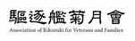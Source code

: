 <svg><path d="M187.74 29.63c.18.14 1.19.14 3.01.07 1.78-.07 3.18-.14 4.03-.14.8 0 1.36-.07 1.5-.21.14-.14.21-.7.21-1.54-.77-.07-2.31-.11-4.51-.11-2.35 0-3.85.08-4.63.15.08 1.05.25 1.68.39 1.78zm8.71-3.5a6.34 6.34 0 00-.2-1.5c-.07-.11-1.55-.15-4.31-.15-2.8 0-4.31.15-4.51.32-.15.1-.18.56-.18 1.26a37 37 0 004.97.2l4.23-.13zm-10.5 5.7c-.38-.35-.62-.98-.66-1.88 0-.53-.04-1.23-.07-1.97-.04-.76-.07-1.43-.07-1.95 0-.53-.03-.95-.03-1.23-.07-.7.03-1.22.35-1.57.35-.32.83-.5 1.43-.5l4.17-.13c1.81-.07 3.46-.07 4.86-.04.98.07 1.72.24 2.2.52.46.29.67.74.67 1.34-.07 1.8-.1 3.67-.1 5.42 0 .94-.35 1.54-.88 1.82-.59.28-1.22.35-1.85.2-.46-.1-1.72-.13-3.68-.13-2.03 0-3.61.14-4.62.39-.77.17-1.37.06-1.72-.3zm-8.12-16.27c-.48-.03-.94-.35-1.22-.98-.24-.6-.24-1.01-.03-1.3.2-.24.84-.45 1.71-.6a18.7 18.7 0 003.64-.97c1.65-.6 3.4-1.4 5.25-2.34 1.82-1.02 2.97-1.75 3.4-2.21.35-.5.73-.74 1.08-.74.39 0 .67.08.81.32l.03.14c.42.39 1.4.98 2.8 1.72a36.3 36.3 0 006.33 2.45c2.49.73 4.31 1.08 5.54 1.08 1.29 0 1.68.2 1.26.74a8.57 8.57 0 01-2.49 1.75c-1.16.59-2.27.59-3.22-.04a103.04 103.04 0 00-7.28-4.1c-1.4-.7-2.38-1.11-2.94-1.25a3.48 3.48 0 00-1.22-.21l-3.36 2.16H189c1.96-.03 3.82-.06 5.6-.06 1.02-.04 1.72.06 1.96.28.24.24.32.55.24.87-.1.28-.55.46-1.25.46-1.58 0-3.02 0-4.17.03-1.15 0-2.17.14-3.01.28-.87.18-1.5.07-1.72-.35a.97.97 0 01-.07-.66 33.26 33.26 0 01-6.75 3.18c-.8.24-1.5.35-2 .35zm19.95 1.96c.04.35-.1.6-.41.63-.35.1-.81.17-1.37.17h-1.43c-.46-.03-.7-.17-.7-.31 0-.18.1-.35.41-.5.81-.23 1.44-.48 1.93-.62s.87-.17 1.16-.07c.24.1.41.35.41.7zm-11.44-.04c0-.35.21-.6.49-.6.35-.03.8 0 1.3.08.52.07 1.01.17 1.36.24.39.15.63.32.63.5 0 .17-.17.3-.52.38l-1.9.24c-.48.08-.87 0-1.08-.14-.21-.1-.28-.35-.28-.7zm4.73-1.78c-2.42 0-4.27.14-5.47.28a.77.77 0 00-.55.32 1.2 1.2 0 00-.11.48c.11.85.35 1.75.7 2.77.07.1.21.28.35.35.14.07.39.1.66.07 1.51-.1 3.02-.21 4.42-.24 0-.11.03-.21.06-.28.04-.22.07-.85.07-1.8 0-.97-.07-1.57-.1-1.77 0-.08-.03-.15-.03-.18zm2.38 3.99c1.22 0 2.41.04 3.53.1.49 0 .87-.03 1.02-.1.13-.07.28-.14.35-.28.31-1.05.66-2 .87-2.87.07-.24 0-.46-.21-.6-.21-.14-.7-.21-1.4-.21a56 56 0 00-4.16.04c-.04.3-.07.98-.07 2.03 0 1.02.07 1.68.07 1.89zm7.17-5.25c.6.35.98.7 1.19.94.21.32.11.85-.24 1.44-.22.35-.42.9-.7 1.54-.29.67-.53 1.29-.7 1.89-.29.8-.67 1.33-1.16 1.58-.53.24-1.12.27-1.82.1-1.51-.42-3.5-.6-5.99-.6-2.45.04-4.23.32-5.21.74-.49.28-.91.25-1.26-.04-.35-.28-.66-.9-.95-1.78a26.24 26.24 0 00-1.25-3.88c-.28-.64-.28-1.16-.04-1.54.28-.43.94-.67 1.96-.7 1.02-.04 2.52-.15 4.45-.21 1.92-.07 4.55-.07 7.87 0 1.96 0 3.26.2 3.85.52zm-47.11-3.71c-.24.35-.38 1.47-.38 3.15.84.14 2.62.2 5.25.2 2.37-.03 3.95-.1 4.69-.16-.04-1.7-.25-2.8-.6-3.22-.14-.15-.52-.28-1.05-.4-.56-.1-1.99-.13-4.24-.06-2.23.04-3.46.2-3.67.49zm-1.43 9.3c1.05.12 2.9.19 5.56.19 2.66-.04 4.41-.15 5.25-.22 0-.87.04-1.78.11-2.52 0-.55.03-1.05.03-1.5a61.38 61.38 0 00-9.9 0c-.25 1.26-.6 2.62-1.05 4.06zm5.32 1.94c-3.02.03-4.97.13-5.75.24h-.27a27.12 27.12 0 01-2.1 4.3c-.95 1.5-2 2.87-3.05 3.96-.53.49-1.05.8-1.54.88-.46.1-.87 0-1.22-.32-.35-.35-.53-.7-.53-1.01 0-.3.31-.7.84-1.16a27.88 27.88 0 005.57-7.07c1.15-2.31 1.82-4.37 1.82-6.1 0-1.71-.07-3.35-.25-4.8-.14-.93-.1-1.63.14-2.01.28-.43.59-.6.91-.6l1.23.07c.63 0 2.48.03 5.49.03h5.32c.67 0 1.16.22 1.47.57.35.35.56.66.63 1 .04.33-.07.7-.31 1.06-.25.35-.42.8-.5 1.29-.07.7-.17 2.98-.17 6.8 0 3.78.21 6.47.63 8.05.42 1.57.39 2.83-.03 3.74-.28.46-.67.77-.98.8-.39.04-.74-.06-1.02-.31s-.45-.6-.49-.95a104.9 104.9 0 01-.39-8.3c-.83-.13-2.65-.16-5.45-.16zm-28.25-13.2a1.3 1.3 0 00-.18.25l1.68.03c2.95.07 4.8.18 5.47.18.83.03 1.29.17 1.36.45.07.28-.18.77-.77 1.44a4.56 4.56 0 01-1.78 1.4c-.56.2-1.33.17-2.25-.14a22.9 22.9 0 00-4.55-1.2l-.24.8c-.24.75-.56 1.24-.87 1.45-.32.2-.6.14-.74-.21a2.5 2.5 0 01-.1-1.51c0-.28.07-.56.07-.77-1.09-.11-2.42-.17-3.85-.24-1.44.03-3.08.17-4.83.38 0 .32.03.67.06 1.02 0 .48-.13.9-.35 1.18-.24.25-.52.25-.76.04a2.12 2.12 0 01-.67-1.12c-.07-.32-.17-.63-.21-.87-1.82.27-3.36.7-4.66 1.15-1.36.49-2.23.63-2.65.42-.39-.21-.6-.6-.6-1.05 0-.5.28-1.05.91-1.61a3.56 3.56 0 012.24-.98c1.26-.07 2.66-.18 4.17-.21-.07-.32-.22-.63-.32-.91-.18-.4-.03-.81.45-1.2.42-.37.99-.41 1.58-.06.63.35.87.77.77 1.19-.03.2-.03.56-.03.95.9 0 1.95-.04 3-.04h5.95c.04-.31.08-.6.08-.73 0-.63.27-1.1.84-1.27.59-.2 1.11-.06 1.53.39.46.49.53.95.25 1.4zm-4.37 16.9c.55.15 1.08.25 1.57.25.8 0 1.37.3 1.5.8.15.5.08 1.02-.27 1.5-.35.46-.85.6-1.48.46a5.3 5.3 0 01-1.82-1.01 8.72 8.72 0 01-1.53-1.44c-.32-.48-.42-.8-.28-.94.13-.17.45-.17.8-.04.49.18.98.32 1.51.43zm5.04-3.14c-.07.42-.46.84-1.09 1.25-.6.39-1.43.5-2.31.35a38.61 38.61 0 00-4.9-.28c0 1.23-.07 2.63-.07 4.17.03 1.3-.03 2.3-.17 3.08-.15.73-.43 1.19-.78 1.3-.35.1-.7-.04-.94-.4-.24-.34-.42-1.35-.46-3v-3.32c-.62.77-1.36 1.57-2.23 2.34a14.18 14.18 0 01-3.12 2.03c-1.33.49-2.27.6-2.83.32-.57-.3-.77-.67-.64-1.16.15-.5.7-.94 1.75-1.33a19.04 19.04 0 004.27-1.96 11.52 11.52 0 002.42-2.03c-2.52.07-4.41.28-5.64.7-1.43.39-2.3.39-2.62-.04-.35-.42-.35-.9 0-1.47.32-.55.91-.94 1.82-1.15a8.97 8.97 0 012.59-.14c.35.04 1.71.1 3.96.1h.35c0-.73.03-1.32.03-1.74-.07-1.16 0-2 .21-2.5.18-.48.46-.8.81-.87.35-.1.7.04.94.46.28.39.46 1.12.46 2.17-.04.66-.08 1.54-.08 2.49 1.9 0 4.17.07 6.83.07 1.05 0 1.47.2 1.44.56zm-3.92-4.48c.42.07.7.3.73.7.04.42-.03.77-.21.94a2.8 2.8 0 01-1.26.74c-.63.2-1.33.49-2.1.7a.9.9 0 01-.53.03c-.06-.07-.06-.18 0-.31.11-.15.25-.35.32-.5.6-.77 1.23-1.43 1.93-2.03.27-.24.66-.34 1.12-.27zM117.7 20c.39.5.46.85.32 1.05-.17.15-.56.15-1.09 0-.52-.13-1.11-.35-1.71-.48-.63-.14-1.05-.4-1.19-.7a.87.87 0 01.04-.88c.17-.28.48-.52.91-.67.35-.14.73-.17 1.01-.03.31.14.56.35.63.56.25.35.63.73 1.08 1.15zm1.05-7.42c.28-.38.63-.52.88-.38.28.1.45.45.45 1.02 0 .2-.1.45-.24.63.91.07 2.31.17 4.13.17 2.48 0 5.15.1 7.91.3 1.22 0 2.1.33 2.49.89.41.59.45 1.4.1 2.34-.17.57-.32 1.2-.39 1.9-.1.66-.1 2.06-.03 4.09 0 1.5-.17 2.87-.52 3.96a8.44 8.44 0 01-1.51 2.87 7.19 7.19 0 01-3.08 1.96c-1.57.59-2.8.62-3.61.03-.83-.6-1.36-1.16-1.43-1.64-.1-.5.1-.77.73-.81a8.1 8.1 0 003.05-.14 5.4 5.4 0 002.49-1.4 5.02 5.02 0 001.33-2.38c.24-.94.38-2.21.38-3.78-.1-1.16-.21-2.24-.28-3.18a4.45 4.45 0 00-.49-2.07 2.66 2.66 0 00-1.89-.98 56.76 56.76 0 00-5.6-.14c-1.22.07-2.55.24-3.92.46-.77.13-1.43-.04-1.89-.57-.46.32-.98.67-1.47.95-.98.49-1.92.87-2.73 1.05-1.26.2-2.13.17-2.63-.18-.45-.31-.59-.73-.41-1.12.21-.41.8-.76 1.78-.98 1.26-.17 2.52-.52 3.75-1.08a6.84 6.84 0 002.65-1.8zm-42.13 5.7c.31 0 .7.04 1.15.04h2.91c0-.62.03-1.3.07-1.85.07-1.92 0-2.97-.22-3.04-.28-.15-.9-.18-1.92-.18-1.05 0-1.64.07-1.82.14-.17.1-.24 1.4-.17 3.85v1.05zm6.23 13.38c-.53.28-1.02.2-1.4-.18-.39-.31-.63-1.11-.7-2.2-.07-1.08-.11-3.05-.11-5.78v-3.57a29.8 29.8 0 00-4.06.1c0 1.3-.1 2.5-.18 3.62-.2 1.78-.52 3.25-.87 4.3a20.81 20.81 0 01-1.26 2.7c-.74.87-1.37 1.33-1.92 1.33-.57 0-.92-.28-.98-.74-.11-.5.13-1.22.8-2.1a20.12 20.12 0 001.43-3.08c.35-.94.63-2.31.78-4.06 0-.5.03-1.02.03-1.61-.07 0-.18.07-.24.1-1.12.32-1.82.32-2.07-.03-.25-.31-.25-.73 0-1.12.25-.42.73-.77 1.4-.91.32-.07.67-.18.95-.18 0-1.36-.04-3.04-.07-4.86-.04-.56 0-1.05.07-1.33.1-.35.31-.63.55-.84.28-.21.85-.25 1.68-.17.04 0 .15.03.25.03a7.69 7.69 0 00.91-1.93c.11-.42.14-.83.07-1.12-.03-.6.35-.94 1.12-1.01.77-.04 1.33.2 1.65.7.27.46.24.98-.18 1.43-.35.32-.8.78-1.26 1.27l-.81.73.46.03c1.05.04 1.86.04 2.38 0 .77-.06 1.43.1 1.86.53.38.42.49 1.12.2 2.03-.28.9-.52 2.49-.59 4.58h.46c.77 0 1.15.18 1.12.5-.07.28-.39.63-.88.94-.24.14-.49.24-.74.28v.3c0 3.2.22 6.28.67 9.22.18 1.16 0 1.86-.52 2.1zm-4.73-10.71c.28-.25.56-.32.81-.17.27.14.45.3.52.52.1.28.07.77-.07 1.37-.14.63-.35 1.33-.49 2.03-.04.13-.14.28-.17.3-.07.05-.18 0-.25-.13-.04-.14-.1-.28-.17-.42-.22-.87-.39-1.82-.46-2.66a.86.86 0 01.28-.84zm.14-6.86c.28-.24.52-.31.81-.17.28.13.45.35.52.56.07.24.04.66-.11 1.12-.13.52-.31 1.08-.45 1.7a.56.56 0 01-.21.33c-.07.03-.14 0-.21-.15a1.83 1.83 0 00-.18-.41c-.2-.7-.38-1.44-.45-2.1a.95.95 0 01.28-.88zm14.84 1.23a.83.83 0 01.25-.81c.52-.38.98-.77 1.33-1.12a9 9 0 00.77-.94c.13-.18.31-.46.38-.7.07-.28.14-.53.14-.74a9.3 9.3 0 00-.24-1.12c-.08-.24-.08-.52.03-.7.14-.21.42-.31.81-.28.41 0 .76.28 1.05.67.24.42.31.84.17 1.25-.07.14-.11.39-.14.64.25.06.56.17.91.24.94.07 1.79.1 2.45.1.7 0 1.16-.06 1.44-.1.63-.18.87 0 .77.49a4.3 4.3 0 01-.84 1.54 1.3 1.3 0 01-1.51.46c-.32-.32-.7-.6-1.05-.81a3.7 3.7 0 00-1.68.04 1.7 1.7 0 01-1.05-.11c0 .03-.07.1-.07.14-.21.35-.49.74-.74 1.09-.28.35-.63.66-1.01.98-.42.38-.84.52-1.33.45-.46-.1-.74-.35-.84-.66zm-2.55 7.56c-1.09.1-1.68.3-1.79.52 0 .07-.07.49-.07 1.23v2.3c0 .39-.04.77-.11 1.09.22 0 .5-.07.77-.07.39-.07.81-.1 1.2-.1 0-.07.03-.15.03-.18.07-.35.07-1.15.07-2.45 0-1.15-.03-1.92-.1-2.34zm1.57 4.86h1.89c.07-.28.14-1.12.14-2.5 0-1.31 0-2.2-.03-2.54-.39 0-.81.03-1.23.03h-.77c-.07.42-.07 1.3-.07 2.63 0 1.22.03 2.03.07 2.38zm3.43.04l1.96.1v-.6c.04-.94.04-1.85.04-2.62 0-.81-.07-1.26-.11-1.3-.28-.28-.91-.52-1.79-.6-.07.57-.1 1.44-.1 2.67v2.35zm3.64-5.95c.39.35.56.87.53 1.6a7.2 7.2 0 00-.11 1.37c0 .56-.07 1.47-.18 2.63 0 .2-.06.45-.06.66l3.56.42c.57.07.64.42.32.98a8.58 8.58 0 01-1.22 1.5c-.46.39-1.09.43-1.79.14-.91-.41-1.71-.73-2.49-.9-.73-.21-1.78-.35-3.15-.43a53.73 53.73 0 00-4.02.04c-1.3.1-2.24.28-2.87.42-.56.17-1.12.39-1.54.59-.84.43-1.54.39-1.96-.13-.42-.53-.35-1.2.28-1.97.31-.38.81-.6 1.29-.55.15 0 .42-.04.85-.04 0-.21 0-.5-.04-.77v-4.55c0-.7.14-1.22.42-1.47.28-.24 1.05-.35 2.21-.35 3.04-.07 5.81 0 8.22.14.77.07 1.4.32 1.75.67zm-1.79-6.45c.22-.13.46-.1.74.18.63.56 1.47 1.26 2.52 2.03.63.49.77.94.49 1.33-.28.35-.73.6-1.37.63-.59.03-1.15-.32-1.71-1.02-.21-.38-.49-1.15-.8-2.23-.14-.42-.07-.77.13-.92zm-10.63-.17c.24-.03.59-.03.98 0 .2 0 .59-.03 1.05-.03.42 0 .9-.08 1.4-.08.31 0 .55-.07.63-.13.17-.18.27-.57.27-1.1 0-.06 0-.13-.07-.17-.06-.07-.28-.13-.48-.17-.57 0-1.12.07-1.55.07-.45.03-1.05.14-1.57.25-.28.03-.53.07-.66.07v1.29zm.24-3.88c-.07.24-.18.66-.18 1.15.25-.07.6-.07.92-.07h1.18c0-.07.04-.11.04-.18v-.87c0-.28-.04-.53-.04-.63-.7 0-1.36.04-1.85.1 0 .1-.03.29-.07.5zm.63 6.89c.31-.07.77-.1 1.33-.14 0-.07 0-.38-.04-.84v-.81c0-.03 0-.06-.03 0-.35 0-.87.1-1.47.22h-.73c0 .94.07 1.5.13 1.64.04.07.35.03.81-.07zm5.95-8.9c.24.22.31.53.21.88s-.52.53-1.3.53h-2.02c0 .1 0 .39.03.74v.87c.91 0 1.54.1 1.86.3.35.23.59.47.66.68.07.2.04.46-.1.7a3.5 3.5 0 00-.25.56 3.5 3.5 0 01-.7 1.54c-.25.28-.66.35-1.15.28-.11-.03-.25-.07-.32 0-.03.14-.03.45-.03.95v.59c.7 0 1.25-.04 1.6-.04.46 0 .92-.03 1.27-.1l.83-.17c.18-.04.32 0 .35.07.04.1-.17.48-.59 1.12-.46.63-.87 1.05-1.22 1.18-.11.07-.29.04-.46-.03a3.82 3.82 0 00-1.05-.17c-.53-.04-1.08-.04-1.64 0-.57.03-1.02.13-1.37.24-.35.1-.63.24-.77.39-.63.35-1.15.52-1.4.52-.28 0-.6-.21-.91-.63a2.2 2.2 0 01-.45-1.12c0-.32.1-.6.24-.8.28-.53.42-1.33.35-2.25.07-1.64 0-2.97-.21-3.88a6.7 6.7 0 01-.21-1.72c-.21-.42-.14-.83.21-1.18.35-.32 1.12-.46 2.28-.42 1.43 0 2.87.07 4.2.07 1.08-.04 1.82.06 2.06.3zm-30.91-1.3c-.06.43-.45.86-1.08 1.28-.6.38-1.43.48-2.31.35-.84-.07-1.79-.15-2.87-.15-.07.18-.21.35-.32.5-.42.48-.94 1.15-1.64 1.92l-.7.7c.77.14 1.68.56 2.69 1.12 1.2.7 2.1 1.44 2.67 2.17l.13.2c.04-.06.15-.16.25-.27l2.1-3.11c.42-.46.95-.5 1.5-.04.57.49.85 1.05.81 1.5-.07.49-.46.88-1.08 1.13-.28.06-.91.38-1.75.87-.25.07-.5.2-.63.3.13.09.35.19.52.33l.84.46c.35.1.84.3 1.37.59.59.28 1.12.49 1.6.66.46.15.99.32 1.62.39.63.14.73.49.35.95-.39.48-1.09.94-2.14 1.26-.98.35-1.89.14-2.59-.56l-1.22-1.4c-.25-.25-.5-.5-.7-.64a7.6 7.6 0 01-.42 2.74 13.76 13.76 0 01-2.14 3.53c-.94 1.3-1.79 1.93-2.38 1.93a1.7 1.7 0 01-1.43-.74c-.35-.42-.15-.94.62-1.51.39-.28.95-.76 1.62-1.5.66-.66 1.18-1.4 1.57-2.06.35-.7.59-1.34.59-1.86 0-.7-.24-1.36-.76-2.1-.07.24-.25.52-.39.77a17.28 17.28 0 01-2.63 3.7 17.19 17.19 0 01-3.28 2.92c-1.05.63-1.86.87-2.42.73-.52-.14-.73-.45-.7-.91 0-.42.45-.94 1.3-1.44 1.53-.8 3-1.88 4.33-3.18a10.13 10.13 0 002.67-3.75l-.7-.42c-.18-.1-.42-.17-.63-.24-.11.3-.35.7-.64 1.05a18.84 18.84 0 01-2.69 3.1 15.24 15.24 0 01-3.22 2.36c-1.09.49-1.92.67-2.45.45-.52-.17-.7-.52-.67-.97.08-.4.6-.88 1.44-1.3 1.51-.6 2.94-1.47 4.34-2.48 1.15-.92 2-1.86 2.49-2.73-.7-.18-1.27-.25-1.75-.3l-.22.23a17.3 17.3 0 01-3.92 2.34c-.73.3-1.36.3-1.85.04-.49-.25-.8-.7-.95-1.23-.13-.5.18-.84.92-.95a12.25 12.25 0 004.4-1.64c.85-.5 1.51-1.01 2.07-1.54.49-.56.88-.98 1.01-1.33l.25-.6c-1.5.1-2.66.32-3.43.6-1.43.39-2.31.39-2.62-.04-.35-.42-.35-.9 0-1.47.31-.55.9-.94 1.82-1.15a8.96 8.96 0 012.58-.14c.25 0 1.2.04 2.77.04h6.68c1.02 0 1.44.2 1.4.55zm-20.05 6.8c.84.6 1.15 1.3.98 1.93-.03.38-.56.98-1.47 1.68-.7.52-1.44.98-2.21 1.26.35.24.81.66 1.3 1.16.21.2.45.35.67.45.63.2 1.05.53 1.18.88.15.35 0 .73-.38 1.15a6.89 6.89 0 01-1.19 1.54c-.42.38-.7.73-.73 1.05-.04.7.27.98 1.05.88 1.12-.07 3.18-.04 6.05.1 2.9.1 6.02.49 9.27 1.02 3.3.48 6.65.8 10.05.8.95 0 1.43.14 1.43.49s-.31.8-.94 1.37a9.98 9.98 0 01-3.22 1.57 5.75 5.75 0 01-4.17-.1c-4.79-1.86-8.57-2.91-11.27-3.12a47.04 47.04 0 00-8.05.04 3.7 3.7 0 01-1.85-.42c-.63-.28-.98-.74-1.05-1.27a3.1 3.1 0 01.49-1.81c.28-.53.77-1.16 1.36-1.7.5-.2.7-.54.57-.93-.15-.35-.6-.63-1.3-.74-.7-.13-1.3-.38-1.72-.66-.48-.24-.7-.56-.63-.94.08-.43.46-.77 1.02-.95 0 0 .03-.07.11-.1.07-.07.24-.18.38-.25.56-.38 1.09-.88 1.57-1.33.5-.5.81-.94.81-1.2.07-.41-.28-.9-1.09-1.4-.27 0-.62.05-.97.15-.35.1-.78.35-1.3.63-.77.14-1.08-.07-1.01-.6.06-.48.45-1.05 1.15-1.53.63-.5 1.26-.57 1.78-.22.5.35 1.33.7 2.42.95.46 0 .77.1.91.18zm0-4.23c.52.53.7.94.49 1.19-.17.25-.63.28-1.26.14s-1.33-.28-2.03-.4c-.73-.12-1.26-.37-1.47-.7a1.06 1.06 0 010-1.1c.17-.35.52-.64.98-.84a1.6 1.6 0 011.26-.11c.32.14.63.35.77.6.31.35.77.8 1.26 1.22zM9.9 23.49a.83.83 0 01.98-.23c.35.14.6.35.7.63.07.2.07.63-.06 1.16l-.39 1.75a.59.59 0 01-.25.38c-.06.04-.2-.03-.28-.18l-.24-.45c-.28-.67-.56-1.33-.73-1.96-.08-.4 0-.74.27-1.1zm-2.52.5c.32-.27.67-.34 1.02-.17.35.18.6.42.67.7.06.2 0 .63-.14 1.12l-.5 1.68a.58.58 0 01-.24.42c-.11.04-.21-.04-.28-.17l-.24-.53a10.8 10.8 0 01-.64-1.9c-.06-.41.04-.83.35-1.14zM5.98 9.2c-.38.24-.59.88-.52 1.78 0 .1-.03.2-.03.28.38-.07.87-.07 1.5-.07h1.82c0-1.01-.03-1.75-.07-2.1-1.54-.13-2.48-.06-2.7.1zM5 17.42c-.03.48-.1 1-.1 1.53.07.8.53 1.16 1.26 1.02.84-.14 1.64-.28 2.38-.32 0-.07.04-.2.07-.27a15 15 0 00.14-2.25c-.98 0-1.82.1-2.52.25-.49.07-.95.1-1.23.04zm.28-4.07c-.06.6-.13 1.33-.13 2.07a5.33 5.33 0 011.78-.14h1.85c0-.31.04-.7.04-1.05 0-.42-.04-.84-.04-1.2-1.01 0-1.85.12-2.55.25-.38.07-.7.07-.95.07zm6.52 6.27c1.36.14 2.3.38 2.8.66.59.53.87 1.05.8 1.58 0 .32-.21.87-.49 1.68a9.27 9.27 0 00-.56 2.9 10.8 10.8 0 01-1.22 3.86c-.6 1.08-1.26 1.68-1.93 1.68-.7 0-.84-.43-.49-1.23 1.33-3.22 2.07-5.63 2.07-7.14-.15-1.05-.5-1.71-.95-2.06-.14-.15-.66-.28-1.58-.32-.87-.03-2.03.07-3.32.35-1.3.28-2.24.63-2.66.95-1.05.42-1.82.35-2.31-.15-.49-.52-.24-1.22.7-1.95.28-.25.49-1.8.52-4.6 0-2.75 0-5-.06-6.6-.04-.85.1-1.44.41-1.83.35-.38.74-.55 1.05-.52.39 0 .67.07.74.07.63 0 1.93 0 3.75-.03 1.85-.04 3.32-.07 4.41-.07.35 0 .73.2 1.05.63.31.42.31.8.03 1.19-.31.38-1.01.56-1.96.52l-1.5-.07a9.79 9.79 0 00-.18 2.1l.88.03c1.18-.03 1.92.08 2.2.35.28.28.38.6.25.92-.11.35-.6.56-1.37.56-.7 0-1.36-.04-2-.04v2.28l.77.03c1.2-.03 1.93.07 2.21.35.28.28.39.6.24.95-.1.3-.59.52-1.36.52-.66 0-1.29-.04-1.86-.04 0 1.27.07 2.1.11 2.45.28 0 .56 0 .81.04zm-7.04 4.76c.35-.31.7-.38 1.05-.18.32.22.56.5.63.78.07.27 0 .66-.21 1.22-.21.56-.42 1.19-.63 1.82-.07.2-.17.35-.28.38-.14.04-.24-.03-.28-.13l-.21-.57c-.21-.77-.42-1.5-.45-2.27-.08-.38.03-.77.38-1.05zm-2.66-.14c.38-.24.77-.24 1.08 0 .32.24.53.56.57.88.03.3-.11.76-.42 1.36l-.95 2c-.11.2-.25.35-.35.38-.14 0-.25-.07-.25-.24-.03-.22-.1-.4-.13-.57-.15-.94-.18-1.85-.15-2.7 0-.45.18-.83.6-1.11zm26.18-1.26c.35 0 .63-.03.84-.03l.35-.04c.14-.07.21-.38.21-.94 0-.57-.07-.92-.14-1-.07-.05-.39-.05-.87-.05-.49.03-.84.1-.92.13-.07.04-.1.39-.1.95 0 .53.03.88.07.95.03.03.25.03.56.03zm-2.45-1.9c0-.7.1-1.21.32-1.5.17-.2.52-.31.87-.28.35 0 .7.08.98.1.25-.02.77-.1 1.5-.13.78-.07 1.4.03 1.86.28.46.2.63.6.49 1.02-.1.4-.14.8-.14 1.15v.8c0 .46-.11.95-.31 1.37a2.1 2.1 0 01-.92.94c-.41.22-.9.25-1.43.15h-.7c-.21 0-.38.07-.45.07-.6.17-1.12.17-1.47-.04-.28-.21-.5-.98-.56-2.21 0-.66-.04-1.3-.04-1.71zM21.7 23.4c.25 0 .53-.03.73-.03.18 0 .32-.04.35-.04.18-.1.25-.5.25-1.08 0-.63-.07-1.05-.18-1.16-.07-.04-.35-.04-.83-.04-.46 0-.74.08-.81.1-.11.08-.18.5-.18 1.13 0 .6.07.98.15 1.09.03.03.24.03.52.03zm-2.45-2.17c0-.7.1-1.23.32-1.5.21-.21.56-.32.87-.28.35 0 .74.07 1.01.1.22-.03.67-.1 1.37-.14a3.9 3.9 0 011.86.24c.42.25.59.63.45 1.05-.1.39-.14.8-.14 1.16v1.09c0 .45-.11.94-.28 1.33-.18.42-.53.77-.94.97a2.7 2.7 0 01-1.44.15h-.6c-.17 0-.31.03-.38.03-.63.17-1.12.17-1.47 0-.31-.21-.53-.98-.6-2.2 0-.81-.03-1.51-.03-2zm7.21-5.7c.11-.08.17-.32.17-.74s-.03-.74-.1-.81c-.14-.1-.73-.13-1.71-.13-.95 0-1.54.1-1.69.2-.06.08-.13.35-.13.78 0 .38.07.66.1.73.07.07.45.1 1.08.07.64-.03 1.16-.07 1.55-.07.42 0 .66 0 .73-.03zm-5.28-1.4c0-.7.1-1.23.31-1.51.21-.24.53-.32.88-.32s.73.08.98.1c.55-.02 1.6-.1 3.15-.1.77-.07 1.4 0 1.85.25.45.25.63.63.49 1.05-.11.38-.14.8-.14 1.15v.43c0 .42-.1.9-.32 1.32-.17.39-.52.74-.9.95-.43.2-.91.25-1.44.14-.56-.07-1.16-.07-1.68-.07-.53 0-.91.07-1.08.14-.63.17-1.16.17-1.48-.03-.31-.21-.52-.95-.59-2.21 0-.5-.03-.94-.03-1.3zm-4.8-2.8c-.07-.85.1-1.51.52-1.86 0-.04.08-.07.11-.07l.14-.07a4.15 4.15 0 011.82-.5c1.23-.06 2.76-.1 4.51-.1 1.79 0 3.92.15 6.3.32.57 0 .95.18 1.09.35.14.2.18.56.11.95a1.4 1.4 0 01-.67.87c-.21.1-.66.1-1.26-.04-.67-.13-1.4-.28-2.2-.35a30.1 30.1 0 00-5.95-.03c-.7.03-1.37.17-1.93.28-.1 0-.24.04-.35.04v.56c-.14 2.45-.28 5.25-.28 8.32 0 3.08 0 5.22.04 6.27v1.3l1.78-.18c1.75-.17 3.61-.24 5.49-.21 1.9.07 4.28.32 7.15.67.55.07.66.42.31.94a7.31 7.31 0 01-1.23 1.5c-.45.43-1.08.46-1.78.14a10.8 10.8 0 00-2.27-.76c-.67-.18-1.65-.32-2.91-.4a25.25 25.25 0 00-3.6.08 13.18 13.18 0 00-4.03.95c-.87.42-1.54.38-1.99-.15-.42-.48-.35-1.18.28-1.92.17-.25.42-.42.62-.5a4.92 4.92 0 010-.93c.15-2.95.18-6.1.18-9.32v-6.15zm185.34 34.55l.25-.03a5.14 5.14 0 001.11.1 2.12 2.12 0 001-.25c.17-.1.31-.22.42-.4.12-.17.17-.37.17-.61 0-.6-.39-1.03-1.17-1.32a3.76 3.76 0 01-.78-.38c-.15-.12-.22-.3-.22-.55 0-.2.07-.35.22-.46.14-.12.3-.18.48-.18.07 0 .15 0 .22.03.08.02.17.06.28.12.1.05.19.15.27.29.07.13.13.3.16.5.03.03.09.04.16.04.08 0 .13-.02.16-.05l.06-1.08c-.05 0-.16-.03-.34-.07a4.8 4.8 0 00-.97-.13c-.38 0-.71.1-.99.32a.98.98 0 00-.42.8c0 .35.08.62.25.82.17.19.45.37.85.53.41.17.68.32.81.45a.7.7 0 01.21.53.6.6 0 01-.26.52c-.18.12-.38.18-.59.18-.32 0-.56-.08-.71-.23a2.08 2.08 0 01-.39-.88c-.03-.03-.08-.04-.16-.04-.07 0-.12.02-.15.05.04.57.07 1.03.07 1.38zm-1.74-.55a1.7 1.7 0 01-.69.12c-.43 0-.8-.24-1.09-.72a2.7 2.7 0 01-.32-1.38h2.66c.13 0 .19-.06.19-.17 0-1.15-.57-1.73-1.69-1.73-.49 0-.94.22-1.36.65-.43.43-.64 1-.64 1.72 0 .62.16 1.12.47 1.49.36.43.87.64 1.53.64.69 0 1.26-.3 1.7-.9-.02-.1-.09-.14-.21-.14-.19.2-.37.34-.55.42zm-1.85-2.98c.1-.18.21-.3.34-.37.12-.07.23-.12.31-.14a.75.75 0 01.26-.04c.23 0 .42.08.58.24.17.16.25.44.25.82 0 .09-.05.14-.15.14h-1.81c.05-.26.12-.47.22-.65zm-2.35.3c0-.33.01-.71.04-1.13 0-.05-.04-.07-.13-.07-.29.1-.75.2-1.37.29a.47.47 0 00.02.28c.28.02.46.07.53.14.08.08.12.25.12.53v1.93c0 .4-.04.64-.12.73-.08.09-.28.15-.6.18-.03.03-.04.08-.04.16s.01.13.04.16H196.5c.03-.03.05-.08.05-.16s-.02-.13-.05-.16c-.32-.03-.52-.08-.6-.18-.08-.1-.12-.33-.12-.73v-1.97zm-.76-2.47c.1.1.21.17.33.17.14 0 .26-.05.36-.16.11-.1.16-.21.16-.32a.5.5 0 00-.15-.35.42.42 0 00-.33-.17.52.52 0 00-.35.15c-.11.1-.17.2-.17.33s.05.24.15.35zm-2.82 5.17c-.09.1-.29.15-.6.15-.03.03-.05.09-.05.18s.02.14.05.17H193.83c.03-.03.04-.08.04-.17 0-.1-.01-.15-.04-.18-.31 0-.51-.05-.59-.15-.09-.1-.13-.34-.13-.74V40c0-.43.02-.78.04-1.05 0-.07-.04-.11-.13-.11a4.9 4.9 0 01-1.4.28c-.04.13-.02.23.06.3.29 0 .47.05.54.13.07.08.1.3.1.67v4.37c0 .4-.04.65-.12.75zm-1.72-2.7c0-.33.01-.71.04-1.13 0-.05-.04-.07-.13-.07-.29.1-.75.2-1.37.29a.47.47 0 00.02.28c.28.02.46.07.53.14.08.08.12.25.12.53v1.93c0 .4-.04.64-.12.73-.08.09-.28.15-.6.18-.03.03-.04.08-.04.16s.01.13.04.16H191.2c.03-.03.05-.08.05-.16s-.02-.13-.05-.16c-.32-.03-.52-.08-.6-.18-.08-.1-.12-.33-.12-.73v-1.97zm-.76-2.47c.1.1.21.17.33.17.14 0 .26-.05.36-.16.11-.1.16-.21.16-.32a.5.5 0 00-.15-.35.42.42 0 00-.33-.17.52.52 0 00-.35.15c-.11.1-.17.2-.17.33s.05.24.15.35zm-7.33 1.35c-.03-.05-.07-.08-.12-.08-.33.13-.74.22-1.23.29-.03.07-.02.16.02.28.28.02.46.07.54.14.07.08.11.25.11.53v1.93c0 .39-.04.64-.12.73-.08.1-.27.15-.56.15-.03.03-.04.09-.04.18s.01.14.04.17h2.09c.03-.03.04-.08.04-.16s-.01-.14-.04-.17a1.7 1.7 0 01-.4-.08c-.07-.04-.12-.12-.16-.24a2.02 2.02 0 01-.06-.6v-1.64c0-.16.06-.3.17-.42.4-.4.76-.6 1.08-.6.44 0 .66.3.66.92v1.75c0 .4-.04.65-.1.75-.07.09-.24.14-.52.14-.03.03-.04.08-.04.17 0 .08.01.14.04.18h2c.03-.03.04-.1.04-.16 0-.08-.01-.14-.04-.17-.26-.02-.42-.08-.49-.17-.07-.1-.1-.34-.1-.74V43l-.01-.4c.4-.44.84-.66 1.32-.66.2 0 .35.07.45.2.1.15.15.38.15.7v1.76c0 .39-.04.64-.11.74-.07.09-.24.15-.51.17-.03.03-.04.09-.04.17 0 .08.01.13.04.16h2.05a.28.28 0 00.04-.16.35.35 0 00-.04-.17c-.29-.02-.47-.08-.54-.17-.07-.1-.1-.34-.1-.74v-1.57c0-.51-.07-.91-.21-1.18-.14-.27-.41-.41-.82-.41-.64 0-1.19.25-1.65.74-.06.06-.09.06-.11-.01a.87.87 0 00-.35-.52c-.18-.14-.4-.21-.65-.21-.53 0-1.04.28-1.52.83-.07.09-.11.09-.12 0a3.46 3.46 0 00-.08-.75zm-3.1 4.27c.09.1.25.15.48.15.38 0 .7-.11.95-.32-.02-.16-.08-.27-.17-.34a.57.57 0 01-.37.16.21.21 0 01-.16-.06c-.05-.04-.08-.1-.1-.2a1.22 1.22 0 01-.03-.26l-.01-.33v-1.46c0-1.13-.5-1.7-1.51-1.7-.41 0-.79.13-1.13.36-.35.23-.52.48-.52.77 0 .24.11.36.35.36.13 0 .24-.04.33-.11.1-.08.14-.16.14-.23a.42.42 0 00-.03-.18.71.71 0 01-.02-.2c0-.13.08-.23.23-.3.16-.07.35-.11.57-.11.54 0 .81.43.81 1.3 0 .06-.02.1-.06.12l-.86.2c-.49.13-.89.32-1.19.58-.31.25-.46.54-.46.87 0 .72.42 1.08 1.26 1.08.37 0 .73-.14 1.09-.43l.2-.17h.02c.03.2.09.34.19.45zm-.19-.92c0 .1-.05.19-.14.26-.36.3-.65.46-.88.46a.65.65 0 01-.53-.23.75.75 0 01-.19-.5c0-.6.31-.96.95-1.13l.79-.21v1.35zm-4.29-2.2c.13.05.21.12.24.19.03.06.05.18.06.34.03.03.08.04.16.04s.14-.01.17-.04l-.02-.86.02-.84c-.03-.04-.09-.06-.17-.06-.08 0-.13.02-.16.06-.01.32-.07.52-.16.6-.09.1-.34.14-.75.14h-.93V40.4c0-.27.04-.45.11-.53.07-.08.22-.12.45-.12h.45c.34 0 .61.05.82.14.2.09.35.2.45.35.09.13.18.33.26.59.12 0 .22-.01.31-.05-.07-.54-.15-1-.22-1.35 0-.02-.02-.03-.04-.03h-.47-3.84a.23.23 0 00-.04.14c0 .07.02.1.04.13.38 0 .61.05.72.15.1.09.15.34.15.75v4.03c0 .4-.05.65-.15.75-.11.1-.34.15-.72.15a.34.34 0 00-.04.18c0 .09.02.14.04.17h2.59c.03-.03.05-.08.05-.17 0-.1-.02-.15-.05-.18-.37 0-.61-.05-.71-.15-.11-.1-.16-.34-.16-.74V42.6h.93c.28 0 .48.03.61.08zm-7.61 2.67c.03 0 .05.02.06.05.01.15.05.35.11.59a.3.3 0 00.19 0c.25-.21.65-.34 1.18-.4a.17.17 0 00.05-.13.2.2 0 00-.05-.14c-.31-.03-.5-.1-.59-.2-.1-.1-.14-.27-.14-.53v-4.55c0-.43.02-.78.04-1.05 0-.1-.04-.14-.13-.14a4.9 4.9 0 01-1.4.28c-.04.12-.02.22.06.3.18 0 .29.02.33.02.04 0 .09.03.17.09a.3.3 0 01.12.23c.02.1.02.27.02.49v1.3c0 .06-.03.09-.09.09l-.14-.05-.31-.1a1.4 1.4 0 00-.33-.05c-.58 0-1.08.2-1.5.6a2.4 2.4 0 00-.69 1.77c0 .63.15 1.15.45 1.54.31.39.72.59 1.25.59.35 0 .76-.2 1.25-.57a.16.16 0 01.09-.03zm-.14-.37c-.37.3-.68.47-.94.47-.29 0-.55-.16-.77-.48a2.36 2.36 0 01-.33-1.35c0-.61.1-1.05.29-1.32.22-.33.53-.5.93-.5a1 1 0 01.81.36c.07.08.12.15.14.22.02.06.03.17.03.32v1.89a.5.5 0 01-.16.39zm-6.97-2.72a2.6 2.6 0 00-.08-.76.17.17 0 00-.12-.05c-.33.13-.74.22-1.23.29-.03.07-.02.16.02.28.28.02.46.07.54.14.07.08.11.25.11.53v1.93c0 .4-.04.64-.11.73-.08.09-.28.15-.59.18-.03.03-.04.08-.04.16s.01.13.04.16h2.1c.03-.03.04-.08.04-.16a.32.32 0 00-.04-.17c-.27-.03-.44-.1-.51-.18-.07-.1-.1-.34-.1-.73v-1.65c0-.15.06-.3.17-.42.41-.4.81-.6 1.22-.6.23 0 .4.13.53.37.08.16.12.42.12.78v1.52c0 .39-.04.64-.11.73-.07.1-.24.16-.51.18-.03.03-.04.08-.04.16s.01.14.04.17h2.08a.28.28 0 00.04-.16.35.35 0 00-.04-.17c-.29-.03-.48-.1-.56-.18-.07-.1-.11-.33-.11-.73v-1.48c0-.65-.09-1.1-.27-1.34-.17-.23-.45-.34-.83-.34-.62 0-1.17.27-1.64.8-.08.1-.12.1-.12 0zm-3.2 3.54c.09.1.25.15.48.15.38 0 .7-.11.95-.32-.02-.16-.08-.27-.17-.34a.57.57 0 01-.37.16.21.21 0 01-.16-.06c-.05-.04-.08-.1-.1-.2a1.22 1.22 0 01-.03-.26l-.01-.33v-1.46c0-1.13-.5-1.7-1.51-1.7-.41 0-.79.13-1.13.36-.35.23-.52.48-.52.77 0 .24.11.36.35.36.13 0 .24-.04.33-.11.1-.08.14-.16.14-.23a.42.42 0 00-.03-.18.71.71 0 01-.02-.2c0-.13.08-.23.23-.3.16-.07.35-.11.57-.11.54 0 .81.43.81 1.3 0 .06-.02.1-.06.12l-.86.2c-.49.13-.89.32-1.19.58-.31.25-.46.54-.46.87 0 .72.42 1.08 1.26 1.08.37 0 .73-.14 1.09-.43l.2-.17h.02c.03.2.09.34.19.45zm-.19-.92c0 .1-.05.19-.14.26-.36.3-.65.46-.88.46a.65.65 0 01-.53-.23.75.75 0 01-.19-.5c0-.6.31-.96.95-1.13l.79-.21v1.35zm-8.78 1l.25-.03a5.14 5.14 0 001.11.1 2.12 2.12 0 001-.25c.17-.1.31-.22.42-.4.12-.17.17-.37.17-.61 0-.6-.39-1.03-1.17-1.32a3.76 3.76 0 01-.78-.38c-.15-.12-.22-.3-.22-.55 0-.2.07-.35.22-.46.14-.12.3-.18.48-.18.07 0 .15 0 .22.03.08.02.17.06.28.12.1.05.19.15.27.29.07.13.13.3.16.5.03.03.09.04.16.04.08 0 .13-.02.16-.05l.06-1.08c-.05 0-.16-.03-.34-.07a4.8 4.8 0 00-.97-.13c-.38 0-.71.1-.99.32a.98.98 0 00-.42.8c0 .35.08.62.25.82.17.19.45.37.85.53.41.17.68.32.81.45a.7.7 0 01.21.53.6.6 0 01-.26.52c-.18.12-.38.18-.59.18-.32 0-.56-.08-.71-.23a2.08 2.08 0 01-.39-.88c-.03-.03-.08-.04-.16-.04-.07 0-.12.02-.15.05.04.57.07 1.03.07 1.38zm-4.23-3.62a2.6 2.6 0 00-.08-.76.17.17 0 00-.12-.05c-.33.13-.74.22-1.23.29-.03.07-.02.16.02.28.28.02.46.07.54.14.07.08.11.25.11.53v1.93c0 .4-.04.64-.11.73-.08.09-.28.15-.59.18-.03.03-.04.08-.04.16s.01.13.04.16h2.1c.03-.03.04-.08.04-.16a.32.32 0 00-.04-.17c-.27-.03-.44-.1-.51-.18-.07-.1-.1-.34-.1-.73v-1.65c0-.15.06-.3.17-.42.41-.4.81-.6 1.22-.6.23 0 .4.13.53.37.08.16.12.42.12.78v1.52c0 .39-.04.64-.11.73-.07.1-.24.16-.51.18-.03.03-.04.08-.04.16s.01.14.04.17h2.08a.28.28 0 00.04-.16.35.35 0 00-.04-.17c-.29-.03-.48-.1-.56-.18-.07-.1-.11-.33-.11-.73v-1.48c0-.65-.09-1.1-.27-1.34-.17-.23-.45-.34-.83-.34-.62 0-1.17.27-1.64.8-.08.1-.12.1-.12 0zm-3.2 3.54c.09.1.25.15.48.15.38 0 .7-.11.95-.32-.02-.16-.08-.27-.17-.34a.57.57 0 01-.37.16.21.21 0 01-.16-.06c-.05-.04-.08-.1-.1-.2a1.22 1.22 0 01-.03-.26l-.01-.33v-1.46c0-1.13-.5-1.7-1.51-1.7-.41 0-.79.13-1.13.36-.35.23-.52.48-.52.77 0 .24.11.36.35.36.13 0 .24-.04.33-.11.1-.08.14-.16.14-.23a.42.42 0 00-.03-.18.71.71 0 01-.02-.2c0-.13.08-.23.23-.3.16-.07.35-.11.57-.11.54 0 .81.43.81 1.3 0 .06-.02.1-.06.12l-.86.2c-.49.13-.89.32-1.19.58-.31.25-.46.54-.46.87 0 .72.42 1.08 1.26 1.08.37 0 .73-.14 1.09-.43l.2-.17h.02c.03.2.09.34.19.45zm-.19-.92c0 .1-.05.19-.14.26-.36.3-.65.46-.88.46a.68.68 0 01-.54-.23.79.79 0 01-.18-.5c0-.6.31-.96.95-1.13l.79-.21v1.35zm-4.95-3.38a.17.17 0 00-.12-.05 5.3 5.3 0 01-1.23.29.47.47 0 00.02.28c.28.02.46.07.54.14.07.08.11.25.11.53v1.93c0 .4-.04.64-.13.74-.08.09-.29.14-.61.14-.03.03-.04.09-.04.18s.01.14.04.17H136.28c.03-.03.05-.08.05-.16s-.02-.13-.05-.16c-.37-.03-.59-.1-.68-.18-.09-.1-.14-.34-.14-.73v-1.4c0-.2.08-.41.24-.65.23-.33.38-.5.46-.5a.3.3 0 01.26.14c.12.16.24.24.36.24a.4.4 0 00.32-.16.5.5 0 00.15-.35.44.44 0 00-.16-.33c-.1-.11-.25-.16-.44-.16a.94.94 0 00-.61.24c-.2.17-.37.36-.5.59-.03.05-.06.06-.08.05-.02-.01-.03-.04-.03-.07a3.7 3.7 0 00-.08-.76zm-2.87 3.83a1.7 1.7 0 01-.69.12c-.43 0-.8-.24-1.09-.72a2.7 2.7 0 01-.32-1.38h2.66c.13 0 .19-.06.19-.17 0-1.15-.57-1.73-1.69-1.73-.49 0-.94.22-1.36.65-.43.43-.64 1-.64 1.72 0 .62.16 1.12.47 1.49.36.43.87.64 1.53.64.69 0 1.26-.3 1.7-.9-.02-.1-.09-.14-.21-.14-.19.2-.37.34-.55.42zm-1.85-2.98c.1-.18.21-.3.34-.37.12-.07.23-.12.31-.14a.75.75 0 01.26-.04c.23 0 .42.08.58.24.17.16.25.44.25.82 0 .09-.05.14-.15.14h-1.81c.05-.26.12-.47.22-.65zm-4.41-.72v.12c0 .03.01.05.05.05h.59v3.13c0 .68.26 1.02.77 1.02.5 0 .95-.21 1.35-.64-.02-.1-.08-.15-.18-.15-.24.19-.51.29-.82.29-.12 0-.21-.08-.26-.23-.05-.15-.07-.4-.07-.74V41.8h1.04c.16 0 .24-.04.24-.12v-.17c0-.04-.03-.06-.08-.06h-1.2v-.36c0-.41.01-.74.04-1 0-.06-.03-.1-.08-.1a.68.68 0 00-.22.1c-.11.06-.22.1-.34.13-.15.04-.22.09-.22.13v.08l.01.1.01.32.01.6h-.46c-.12 0-.18.06-.18.18zm-1.44 3.7a1.7 1.7 0 01-.69.12c-.43 0-.8-.24-1.09-.72a2.7 2.7 0 01-.32-1.38h2.66c.13 0 .19-.06.19-.17 0-1.15-.57-1.73-1.69-1.73-.49 0-.94.22-1.36.65-.43.43-.64 1-.64 1.72 0 .62.16 1.12.47 1.49.36.43.87.64 1.53.64.69 0 1.26-.3 1.7-.9-.02-.1-.09-.14-.21-.14-.19.2-.37.34-.55.42zm-1.85-2.98c.1-.18.21-.3.34-.37.12-.07.23-.12.31-.14a.75.75 0 01.26-.04c.23 0 .42.08.58.24.17.16.25.44.25.82 0 .09-.05.14-.15.14h-1.81c.05-.26.12-.47.22-.65zm-2.06-2.42c.07.13.04.34-.09.6l-1.58 4.02h-.05l-1.59-4.07c-.12-.3-.15-.5-.09-.6.07-.1.26-.16.6-.2.03-.03.04-.08.04-.16s-.01-.14-.04-.17h-2.25c-.03.03-.04.09-.04.17 0 .07.02.13.05.16.26.03.44.09.54.2.09.1.21.34.36.7l1.97 5.14c.06.15.13.23.23.23s.18-.08.24-.23l2.07-5.11a3.2 3.2 0 01.32-.61.8.8 0 01.27-.22c.11-.05.24-.08.39-.1.03-.03.05-.08.05-.16s-.02-.14-.05-.17H120.25c-.03.03-.04.09-.04.17 0 .08.02.14.04.16.35.03.55.1.62.25zm-9.62 1.57a.17.17 0 00-.12-.05 5.3 5.3 0 01-1.23.29.47.47 0 00.02.28c.28.02.46.07.54.14.07.08.11.25.11.53v1.93c0 .4-.04.64-.13.74-.08.09-.29.14-.61.14-.03.03-.04.09-.04.18s.01.14.04.17H112.18c.03-.03.05-.08.05-.16s-.02-.13-.05-.16c-.37-.03-.59-.1-.68-.18-.09-.1-.14-.34-.14-.73v-1.4c0-.2.08-.41.24-.65.23-.33.38-.5.46-.5a.3.3 0 01.26.14c.12.16.24.24.36.24a.4.4 0 00.32-.16.5.5 0 00.15-.35.44.44 0 00-.16-.33c-.1-.11-.25-.16-.44-.16a.94.94 0 00-.61.24c-.2.17-.37.36-.5.59-.03.05-.06.06-.08.05-.02-.01-.03-.04-.03-.07a3.7 3.7 0 00-.08-.76zm-3.28.88a3 3 0 01.37 1.64c0 .57-.11.98-.34 1.22a1.06 1.06 0 01-1.43.15 1.28 1.28 0 01-.43-.52 3.32 3.32 0 01-.3-1.31c0-1.17.37-1.76 1.11-1.76.43 0 .77.19 1.02.58zm-2.44 2.92c.37.43.88.65 1.55.65.6 0 1.09-.2 1.47-.56.43-.43.65-1 .65-1.7 0-.36-.07-.71-.2-1.04a1.92 1.92 0 00-.69-.85 2.06 2.06 0 00-1.21-.35c-.65 0-1.17.23-1.57.7-.37.43-.55.98-.55 1.65 0 .56.18 1.06.55 1.5zm-2.31-3.5h.93c.15 0 .23-.04.23-.12v-.17c0-.04-.03-.06-.08-.06h-1.08v-.54c0-1.14.26-1.71.79-1.71.15 0 .27.04.36.1.1.07.17.18.24.35.09.2.23.3.4.3.09 0 .18-.03.27-.12.09-.08.14-.17.14-.27 0-.18-.11-.34-.32-.5-.2-.14-.5-.21-.9-.21-.47 0-.88.19-1.23.58a2.3 2.3 0 00-.54 1.63v.39h-.51c-.15 0-.23.06-.23.18v.12c0 .03.02.05.05.05h.69v2.78c0 .4-.04.67-.13.77-.09.1-.28.15-.57.15-.03.03-.04.09-.04.18s.01.14.04.17h2.33c.03-.03.05-.08.05-.17 0-.1-.02-.15-.05-.18-.39 0-.63-.05-.71-.14-.09-.1-.13-.34-.13-.77v-2.8zm-5.14.85c0-.33.01-.71.04-1.13 0-.05-.04-.07-.13-.07-.29.1-.75.2-1.37.29a.47.47 0 00.02.28c.28.02.46.07.53.14.08.08.12.25.12.53v1.93c0 .4-.04.64-.12.73-.08.09-.28.15-.6.18-.03.03-.04.08-.04.16s.01.13.04.16H98.8c.03-.03.05-.08.05-.16s-.02-.13-.05-.16c-.32-.03-.52-.08-.6-.18-.08-.1-.12-.33-.12-.73v-1.97zm-.76-2.47c.1.1.21.17.33.17.14 0 .26-.05.36-.16.11-.1.16-.21.16-.32a.5.5 0 00-.15-.35.42.42 0 00-.33-.17.52.52 0 00-.35.15c-.11.1-.17.2-.17.33s.05.24.15.35zm-5.41 5.18c-.07.09-.26.14-.55.14-.03.03-.05.09-.05.18s.02.14.05.17h1.98c.03-.03.05-.08.05-.16s-.02-.14-.05-.17c-.22-.02-.36-.08-.42-.18-.07-.1-.1-.35-.1-.74v-.88c.2 0 .34 0 .43.04.11.08.21.19.32.33l.73 1c.27.37.41.6.42.72 0 .03.01.04.04.04h1.44c.03-.03.05-.08.05-.16s-.02-.14-.05-.17a2.05 2.05 0 01-.49-.12.94.94 0 01-.37-.31l-1.32-1.68c-.05-.06-.07-.11-.07-.14 0-.04.02-.08.04-.11l.88-.92c.24-.25.59-.4 1.05-.45.03-.03.05-.08.05-.16 0-.1-.02-.15-.05-.18h-1.85c-.03.04-.04.1-.04.18 0 .09.01.14.04.17.13 0 .23.02.29.07.06.04.08.1.07.16a.66.66 0 01-.05.15l-.08.13c-.29.37-.56.65-.8.83a1.5 1.5 0 01-.68.32v-3.44c0-.43.01-.77.04-1.03 0-.1-.04-.14-.13-.14-.34.14-.81.23-1.4.27-.03.13-.01.23.06.3.18 0 .29.02.33.03.04 0 .1.03.17.08s.11.12.12.23l.02.48v4.37c0 .4-.04.65-.12.75zm-2.52-.04a.16.16 0 01.09-.03c.04 0 .06 0 .06.04.02.17.05.36.11.59.07.03.13.03.19 0 .25-.2.65-.34 1.18-.4a.2.2 0 00.05-.13c0-.06-.02-.1-.05-.14-.3-.03-.5-.1-.6-.2-.09-.1-.13-.27-.13-.54v-1.95c0-.2.01-.55.04-1.05 0-.04-.03-.06-.08-.06h-1.37a.3.3 0 00-.05.18c0 .09.02.14.05.17.25 0 .42.05.5.16.08.1.12.32.12.65v1.96c0 .17-.05.3-.16.39-.37.33-.7.49-1 .49a.81.81 0 01-.56-.22c-.16-.15-.24-.43-.24-.83v-1.84c0-.2.01-.55.04-1.05 0-.04-.03-.06-.08-.06h-1.37c-.03.04-.04.1-.04.18 0 .08.01.13.04.16.25.02.41.08.49.18.09.1.13.32.13.64v1.95c0 .4.1.74.3 1 .2.26.53.39.99.39.41 0 .86-.21 1.35-.63zm-7.07-3.81c-.01.34-.06.75-.15 1.23.11.05.22.06.33.04.17-.65.44-.98.81-.98h1.28a42.09 42.09 0 01-2.46 3.72c-.06.08-.09.15-.09.2 0 .09.08.13.23.13h3.12c.14-.4.24-.85.32-1.35a.51.51 0 00-.3-.08l-.14.3c-.14.29-.27.5-.4.6a.91.91 0 01-.58.18h-1.33c.75-.97 1.55-2.17 2.4-3.6.12-.2.18-.33.18-.38 0-.05-.04-.07-.12-.07h-.62-2.42c-.04 0-.06.02-.06.06zm-2.43 3.8a.16.16 0 01.09-.02c.04 0 .06 0 .06.04.02.17.05.36.11.59.07.03.13.03.19 0 .25-.2.65-.34 1.18-.4a.2.2 0 00.05-.13c0-.06-.02-.1-.05-.14-.3-.03-.5-.1-.6-.2-.09-.1-.13-.27-.13-.54v-1.95c0-.2.01-.55.04-1.05 0-.04-.03-.06-.08-.06h-1.37a.3.3 0 00-.05.18c0 .09.02.14.05.17.25 0 .42.05.5.16.08.1.12.32.12.65v1.96c0 .17-.05.3-.16.39-.37.33-.7.49-1 .49a.81.81 0 01-.56-.22c-.16-.15-.24-.43-.24-.83v-1.84c0-.2.01-.55.04-1.05 0-.04-.03-.06-.08-.06h-1.37c-.03.04-.04.1-.04.18 0 .08.01.13.04.16.25.02.41.08.49.18.09.1.13.32.13.64v1.95c0 .4.1.74.3 1 .2.26.53.39.99.39.41 0 .86-.21 1.35-.63zm-7.88.05c-.07.09-.26.14-.55.14-.03.03-.05.09-.05.18s.02.14.05.17h1.98c.03-.03.05-.08.05-.16s-.02-.14-.05-.17c-.22-.02-.36-.08-.42-.18-.07-.1-.1-.35-.1-.74v-.88c.2 0 .34 0 .43.04.11.08.21.19.32.33l.73 1c.27.37.41.6.42.72 0 .03.01.04.04.04h1.44c.03-.03.05-.08.05-.16s-.02-.14-.05-.17a2.05 2.05 0 01-.49-.12.94.94 0 01-.37-.31l-1.32-1.68c-.05-.06-.07-.11-.07-.14 0-.04.02-.08.04-.11l.88-.92c.24-.25.59-.4 1.05-.45.03-.03.05-.08.05-.16 0-.1-.02-.15-.05-.18h-1.85c-.03.04-.04.1-.04.18 0 .09.01.14.04.17.13 0 .23.02.29.07.06.04.08.1.07.16a.66.66 0 01-.05.15l-.08.13c-.29.37-.56.65-.8.83a1.5 1.5 0 01-.68.32v-3.44c0-.43.01-.77.04-1.03 0-.1-.04-.14-.13-.14-.34.14-.81.23-1.4.27-.03.13-.01.23.06.3.18 0 .29.02.33.03.04 0 .1.03.17.08s.11.12.12.23l.02.48v4.37c0 .4-.04.65-.12.75zm-1.63-2.71c0-.33.01-.71.04-1.13 0-.05-.04-.07-.13-.07-.29.1-.75.2-1.37.29a.47.47 0 00.02.28c.28.02.46.07.53.14.08.08.12.25.12.53v1.93c0 .4-.04.64-.12.73-.08.09-.28.15-.6.18-.03.03-.04.08-.04.16s.01.13.04.16H71.1c.03-.03.05-.08.05-.16s-.02-.13-.05-.16c-.32-.03-.52-.08-.6-.18-.08-.1-.12-.33-.12-.73v-1.97zm-.76-2.47c.1.1.21.17.33.17.14 0 .26-.05.36-.16.11-.1.16-.21.16-.32a.5.5 0 00-.15-.35.42.42 0 00-.33-.17.52.52 0 00-.35.15c-.11.1-.17.2-.17.33s.05.24.15.35zm-5.54 2.56c.36 0 .64.12.83.37l1.57 1.98c.21.28.33.5.36.7.01.04.03.06.05.06h1.55c.03-.03.05-.08.05-.16a.26.26 0 00-.05-.17l-.3-.04a.68.68 0 01-.27-.12 1.23 1.23 0 01-.31-.26l-2.19-2.6c-.09-.11-.13-.2-.13-.25 0-.1.11-.26.35-.5l1.47-1.51c.15-.15.3-.27.46-.35.15-.1.28-.14.39-.16l.41-.05c.04-.03.05-.08.05-.16s-.01-.14-.05-.17h-2.08c-.03.03-.05.09-.05.17 0 .08.02.14.05.16l.26.04a.5.5 0 01.17.06c.05.03.07.09.04.16-.03.07-.09.15-.19.26l-1.65 1.76c-.22.24-.48.37-.79.4v-1.77c0-.4.05-.65.15-.74.11-.1.34-.15.72-.15.03-.03.04-.1.04-.17a.34.34 0 00-.04-.18h-2.59c-.03.03-.05.09-.05.18s.02.14.05.17c.37 0 .61.05.71.15.11.09.16.34.16.74v4c0 .4-.05.66-.16.76-.1.1-.34.15-.71.15-.03.03-.05.09-.05.18s.02.14.05.17h2.59c.03-.03.04-.08.04-.17a.34.34 0 00-.04-.18c-.37 0-.61-.05-.71-.15-.11-.1-.16-.34-.16-.74v-1.87zm-5.76-.94h.93c.15 0 .23-.04.23-.12v-.17c0-.04-.03-.06-.08-.06h-1.08v-.54c0-1.14.26-1.71.79-1.71.15 0 .27.04.36.1.1.07.17.18.24.35.09.2.23.3.4.3.09 0 .18-.03.27-.12.09-.08.14-.17.14-.27 0-.18-.11-.34-.32-.5-.2-.14-.5-.21-.9-.21-.47 0-.88.19-1.23.58a2.3 2.3 0 00-.54 1.63v.39h-.51c-.15 0-.23.06-.23.18v.12c0 .03.02.05.05.05h.69v2.78c0 .4-.04.67-.13.77-.09.1-.28.15-.57.15-.03.03-.04.09-.04.18s.01.14.04.17h2.33c.03-.03.05-.08.05-.17 0-.1-.02-.15-.05-.18-.39 0-.63-.05-.71-.14-.09-.1-.13-.34-.13-.77v-2.8zm-3.35.58a3 3 0 01.37 1.64c0 .57-.11.98-.34 1.22a1.06 1.06 0 01-1.43.15 1.28 1.28 0 01-.43-.52 3.32 3.32 0 01-.3-1.31c0-1.17.37-1.76 1.11-1.76.43 0 .77.19 1.02.58zm-2.44 2.92c.37.43.88.65 1.55.65.6 0 1.09-.2 1.47-.56.43-.43.65-1 .65-1.7 0-.36-.07-.71-.2-1.04a1.92 1.92 0 00-.69-.85 2.06 2.06 0 00-1.21-.35c-.65 0-1.17.23-1.57.7-.37.43-.55.98-.55 1.65 0 .56.18 1.06.55 1.5zm-7.14-3.04a2.6 2.6 0 00-.08-.76.17.17 0 00-.12-.05c-.33.13-.74.22-1.23.29-.03.07-.02.16.02.28.28.02.46.07.54.14.07.08.11.25.11.53v1.93c0 .4-.04.64-.11.73-.08.09-.28.15-.59.18-.03.03-.04.08-.04.16s.01.13.04.16h2.1c.03-.03.04-.08.04-.16a.32.32 0 00-.04-.17c-.27-.03-.44-.1-.51-.18-.07-.1-.1-.34-.1-.73v-1.65c0-.15.06-.3.17-.42.41-.4.81-.6 1.22-.6.23 0 .4.13.53.37.08.16.12.42.12.78v1.52c0 .39-.04.64-.11.73-.07.1-.24.16-.51.18-.03.03-.04.08-.04.16s.01.14.04.17h2.08a.28.28 0 00.04-.16.35.35 0 00-.04-.17c-.29-.03-.48-.1-.56-.18-.07-.1-.11-.33-.11-.73v-1.48c0-.65-.09-1.1-.27-1.34-.17-.23-.45-.34-.83-.34-.62 0-1.17.27-1.64.8-.08.1-.12.1-.12 0zm-3.32.12a3 3 0 01.37 1.64c0 .57-.11.98-.34 1.22a1.06 1.06 0 01-1.43.15 1.28 1.28 0 01-.43-.52 3.32 3.32 0 01-.3-1.31c0-1.17.37-1.76 1.11-1.76.43 0 .77.19 1.02.58zm-2.44 2.92c.37.43.88.65 1.55.65.6 0 1.09-.2 1.47-.56.43-.43.65-1 .65-1.7 0-.36-.07-.71-.2-1.04a1.92 1.92 0 00-.69-.85 2.06 2.06 0 00-1.21-.35c-.65 0-1.17.23-1.57.7-.37.43-.55.98-.55 1.65 0 .56.18 1.06.55 1.5zm-1.85-2.65c0-.33.01-.71.04-1.13 0-.05-.04-.07-.13-.07-.29.1-.75.2-1.37.29a.47.47 0 00.02.28c.28.02.46.07.53.14.08.08.12.25.12.53v1.93c0 .4-.04.64-.12.73-.08.09-.28.15-.6.18-.03.03-.04.08-.04.16s.01.13.04.16H38.5c.03-.03.05-.08.05-.16s-.02-.13-.05-.16c-.32-.03-.52-.08-.6-.18-.08-.1-.12-.33-.12-.73v-1.97zm-.76-2.47c.1.1.21.17.33.17.14 0 .26-.05.36-.16.11-.1.16-.21.16-.32a.5.5 0 00-.15-.35.42.42 0 00-.33-.17.52.52 0 00-.35.15c-.11.1-.17.2-.17.33s.05.24.15.35zm-4 1.45v.12c0 .03.01.05.05.05h.59v3.13c0 .68.26 1.02.77 1.02.5 0 .95-.21 1.35-.64-.02-.1-.08-.15-.18-.15-.24.19-.51.29-.82.29-.12 0-.21-.08-.26-.23-.05-.15-.07-.4-.07-.74V41.8h1.04c.16 0 .24-.04.24-.12v-.17c0-.04-.03-.06-.08-.06h-1.2v-.36c0-.41.01-.74.04-1 0-.06-.03-.1-.08-.1a.68.68 0 00-.22.1c-.11.06-.22.1-.34.13-.15.04-.22.09-.22.13v.08l.01.1.01.32.01.6h-.46c-.12 0-.18.06-.18.18zm-1.73 4.17c.09.1.25.15.48.15.38 0 .7-.11.95-.32-.02-.16-.08-.27-.17-.34a.57.57 0 01-.37.16.21.21 0 01-.16-.06c-.05-.04-.08-.1-.1-.2a1.22 1.22 0 01-.03-.26l-.01-.33v-1.46c0-1.13-.5-1.7-1.51-1.7-.41 0-.79.13-1.13.36-.35.23-.52.48-.52.77 0 .24.11.36.35.36.13 0 .24-.04.33-.11.1-.08.14-.16.14-.23a.42.42 0 00-.03-.18.71.71 0 01-.02-.2c0-.13.08-.23.23-.3.16-.07.35-.11.57-.11.54 0 .81.43.81 1.3 0 .06-.02.1-.06.12l-.86.2c-.49.13-.89.32-1.19.58-.31.25-.46.54-.46.87 0 .72.42 1.08 1.26 1.08.37 0 .73-.14 1.09-.43l.2-.17h.02c.03.2.09.34.19.45zm-.19-.92c0 .1-.05.19-.14.26-.36.3-.65.46-.88.46a.65.65 0 01-.53-.23.75.75 0 01-.19-.5c0-.6.31-.96.95-1.13l.79-.21v1.35zm-3.82-2.23c0-.33.01-.71.04-1.13 0-.05-.04-.07-.13-.07-.29.1-.75.2-1.37.29a.47.47 0 00.02.28c.28.02.46.07.53.14.08.08.12.25.12.53v1.93c0 .4-.04.64-.12.73-.08.09-.28.15-.6.18-.03.03-.04.08-.04.16s.01.13.04.16H28c.03-.03.05-.08.05-.16s-.02-.13-.05-.16c-.32-.03-.52-.08-.6-.18-.08-.1-.12-.33-.12-.73v-1.97zm-.76-2.47c.1.1.21.17.33.17.14 0 .26-.05.36-.16.11-.1.16-.21.16-.32a.5.5 0 00-.15-.35.42.42 0 00-.33-.17.52.52 0 00-.35.15c-.11.1-.17.2-.17.33s.05.24.15.35zm-1.58 4.62c-.34.43-.74.65-1.2.65-.37 0-.69-.17-.95-.52a2.26 2.26 0 01-.39-1.38c0-.54.11-.96.32-1.28a.97.97 0 01.82-.47c.19 0 .33.04.44.12.11.07.17.15.2.23.04.09.06.2.07.35.03.24.15.35.38.35a.5.5 0 00.33-.11.38.38 0 00.16-.33c0-.3-.14-.52-.41-.7a2.02 2.02 0 00-1.12-.26c-.53 0-1 .22-1.42.65-.42.44-.63.99-.63 1.67 0 .66.18 1.19.53 1.58.35.4.83.6 1.45.6.33 0 .63-.07.89-.21.26-.15.51-.41.74-.8-.03-.08-.1-.13-.21-.14zm-5.47-2.42a3 3 0 01.37 1.64c0 .57-.11.98-.34 1.22a1.06 1.06 0 01-1.43.15 1.28 1.28 0 01-.43-.52 3.32 3.32 0 01-.3-1.31c0-1.17.37-1.76 1.11-1.76.43 0 .77.19 1.02.58zm-2.44 2.92c.37.43.88.65 1.55.65.6 0 1.09-.2 1.47-.56.43-.43.65-1 .65-1.7 0-.36-.07-.71-.2-1.04a1.92 1.92 0 00-.69-.85 2.06 2.06 0 00-1.21-.35c-.65 0-1.17.23-1.57.7-.37.43-.55.98-.55 1.65 0 .56.18 1.06.55 1.5zm-4.31.58l.25-.03a5.14 5.14 0 001.11.1 2.12 2.12 0 001-.25c.17-.1.31-.22.42-.4.12-.17.17-.37.17-.61 0-.6-.39-1.03-1.17-1.32a3.76 3.76 0 01-.78-.38c-.15-.12-.22-.3-.22-.55 0-.2.07-.35.22-.46.14-.12.3-.18.48-.18.07 0 .15 0 .22.03.08.02.17.06.28.12.1.05.19.15.27.29.07.13.13.3.16.5.03.03.09.04.16.04.08 0 .13-.02.16-.05l.06-1.08c-.05 0-.16-.03-.34-.07a4.8 4.8 0 00-.97-.13c-.38 0-.71.1-.99.32a.98.98 0 00-.42.8c0 .35.08.62.25.82.17.19.45.37.85.53.41.17.68.32.81.45a.7.7 0 01.21.53.6.6 0 01-.26.52c-.18.12-.38.18-.59.18-.32 0-.56-.08-.71-.23a2.08 2.08 0 01-.39-.88c-.03-.03-.08-.04-.16-.04-.07 0-.12.02-.15.05.04.57.07 1.03.07 1.38zm-3.9 0l.25-.03a5.14 5.14 0 001.11.1 2.12 2.12 0 001-.25c.17-.1.31-.22.42-.4.12-.17.17-.37.17-.61 0-.6-.39-1.03-1.17-1.32a3.76 3.76 0 01-.78-.38c-.15-.12-.22-.3-.22-.55 0-.2.07-.35.22-.46.14-.12.3-.18.48-.18.07 0 .15 0 .22.03.08.02.17.06.28.12.1.05.19.15.27.29.07.13.13.3.16.5.03.03.09.04.16.04.08 0 .13-.02.16-.05l.06-1.08c-.05 0-.16-.03-.34-.07a4.8 4.8 0 00-.97-.13c-.38 0-.71.1-.99.32a.98.98 0 00-.42.8c0 .35.08.62.25.82.17.19.45.37.85.53.41.17.68.32.81.45a.7.7 0 01.21.53.6.6 0 01-.26.52c-.18.12-.38.18-.59.18-.32 0-.56-.08-.71-.23a2.08 2.08 0 01-.39-.88c-.03-.03-.08-.04-.16-.04-.07 0-.12.02-.15.05.04.57.07 1.03.07 1.38zm-5.25-2.26c.03-.07.06-.11.1-.13.05-.03.13-.04.25-.04h2.11l.58 1.66.03.09-.01.08a.16.16 0 01-.03.06l-.06.05c-.03 0-.05.03-.07.04-.03 0-.06 0-.1.02-.04 0-.08 0-.1.02-.03 0-.08 0-.13.02h-.13c-.04 0-.08 0-.14.02-.03.03-.04.09-.04.17 0 .09.01.14.04.17h2.45c.03-.03.05-.08.05-.16a.26.26 0 00-.05-.17 2.35 2.35 0 01-.38-.05.74.74 0 01-.52-.5l-2.06-5.72c-.22.13-.4.2-.55.2L2.54 44.8c-.12.29-.25.47-.4.56-.15.08-.35.13-.6.15a.26.26 0 00-.05.17c0 .08.02.13.05.16h2.17c.03-.03.04-.08.04-.16s-.01-.13-.04-.16l-.19-.02-.19-.03c-.08-.02-.14-.03-.17-.05l-.12-.08c-.05-.04-.07-.08-.05-.13l.03-.17.55-1.43zm.31-.6c-.04-.02-.05-.05-.03-.11l1.02-2.66h.06l.94 2.8H4.1a.54.54 0 01-.22-.03z"/></svg>

